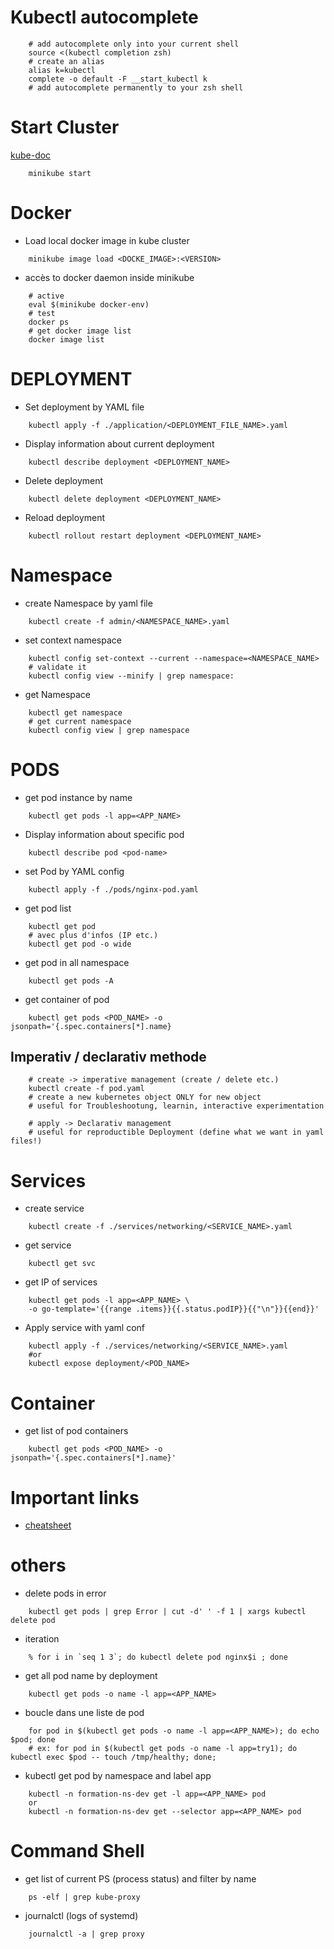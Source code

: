 # Kubectl autocomplete
```shell
    # add autocomplete only into your current shell
    source <(kubectl completion zsh)
    # create an alias 
    alias k=kubectl
    complete -o default -F __start_kubectl k
    # add autocomplete permanently to your zsh shell
```

# Start Cluster
[kube-doc](https://minikube.sigs.k8s.io/docs/handbook/pushing/)
```shell
    minikube start
```

# Docker 
* Load local docker image in kube cluster
```shell
    minikube image load <DOCKE_IMAGE>:<VERSION>
```
* accès to docker daemon inside minikube
```shell
    # active
    eval $(minikube docker-env)
    # test
    docker ps
    # get docker image list
    docker image list
```

# DEPLOYMENT

* Set deployment by YAML file 
```shell
    kubectl apply -f ./application/<DEPLOYMENT_FILE_NAME>.yaml
```

* Display information about current deployment
```shell
    kubectl describe deployment <DEPLOYMENT_NAME>
```

* Delete deployment 
```shell
    kubectl delete deployment <DEPLOYMENT_NAME>
```

* Reload deployment
```shell
    kubectl rollout restart deployment <DEPLOYMENT_NAME>
```

# Namespace

* create Namespace by yaml file
```shell
    kubectl create -f admin/<NAMESPACE_NAME>.yaml
```

* set context namespace
```shell
    kubectl config set-context --current --namespace=<NAMESPACE_NAME>
    # validate it
    kubectl config view --minify | grep namespace:
```

* get Namespace
```shell
    kubectl get namespace
    # get current namespace 
    kubectl config view | grep namespace
```

# PODS

* get pod instance by name
```shell
    kubectl get pods -l app=<APP_NAME>
```
* Display information about specific pod
```shell
    kubectl describe pod <pod-name>
```
* set Pod by YAML config
```shell
    kubectl apply -f ./pods/nginx-pod.yaml
```
* get pod list
```shell
    kubectl get pod
    # avec plus d'infos (IP etc.)
    kubectl get pod -o wide
```
* get pod in all namespace
```shell
    kubectl get pods -A
```
* get container of pod
```shell
    kubectl get pods <POD_NAME> -o jsonpath='{.spec.containers[*].name}
```

## Imperativ / declarativ methode 
```shell
    # create -> imperative management (create / delete etc.)
    kubectl create -f pod.yaml
    # create a new kubernetes object ONLY for new object
    # useful for Troubleshootung, learnin, interactive experimentation
```
```shell
    # apply -> Declarativ management
    # useful for reproductible Deployment (define what we want in yaml files!)

```

# Services

* create service
```shell
    kubectl create -f ./services/networking/<SERVICE_NAME>.yaml
```
* get service 
```shell
    kubectl get svc
```
* get IP of services
```shell
    kubectl get pods -l app=<APP_NAME> \
    -o go-template='{{range .items}}{{.status.podIP}}{{"\n"}}{{end}}'
```
* Apply service with yaml conf
```shell
    kubectl apply -f ./services/networking/<SERVICE_NAME>.yaml
    #or
    kubectl expose deployment/<POD_NAME>
```

# Container 
* get list of pod containers
```shell
    kubectl get pods <POD_NAME> -o jsonpath='{.spec.containers[*].name}'
```

# Important links 
* [cheatsheet](https://kubernetes.io/docs/reference/kubectl/cheatsheet/)

# others 
* delete pods in error
```
    kubectl get pods | grep Error | cut -d' ' -f 1 | xargs kubectl delete pod
```
* iteration 
```shell
    % for i in `seq 1 3`; do kubectl delete pod nginx$i ; done
```

* get all pod name by deployment 
```shell
    kubectl get pods -o name -l app=<APP_NAME>
```
* boucle dans une liste de pod 
```shell
    for pod in $(kubectl get pods -o name -l app=<APP_NAME>); do echo $pod; done
    # ex: for pod in $(kubectl get pods -o name -l app=try1); do kubectl exec $pod -- touch /tmp/healthy; done;
 ```

* kubectl get pod by namespace and label app
```shell
    kubectl -n formation-ns-dev get -l app=<APP_NAME> pod
    or
    kubectl -n formation-ns-dev get --selector app=<APP_NAME> pod
 ```

# Command Shell

* get list of current PS (process status) and filter by name 
```shell
    ps -elf | grep kube-proxy
```
* journalctl (logs of systemd)
```shell
    journalctl -a | grep proxy
```
